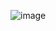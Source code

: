 ![image](https://user-images.githubusercontent.com/99639919/222963018-07e2e46f-7509-4ff0-94fd-c916556d0695.png)
